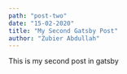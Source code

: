 ```yaml
---
path: "post-two"
date: "15-02-2020"
title: "My Second Gatsby Post"
author: "Zubier Abdullah"
---
```


This is my second post in gatsby
